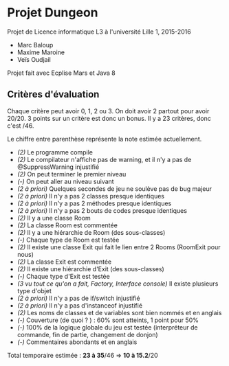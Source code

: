 Projet Dungeon
=======

Projet de Licence informatique L3 à l'université Lille 1, 2015-2016

- Marc Baloup
- Maxime Maroine
- Veïs Oudjail

Projet fait avec Ecplise Mars et Java 8




Critères d'évaluation
------

Chaque critère peut avoir 0, 1, 2 ou 3. On doit avoir 2 partout pour avoir 20/20. 3 points sur un critère est donc un bonus.
Il y a 23 critères, donc c'est /46.

Le chiffre entre parenthèse représente la note estimée actuellement.

- *(2)* Le programme compile
- *(2)* Le compilateur n'affiche pas de warning, et il n'y a pas de @SuppressWarning injustifié
- *(2)* On peut terminer le premier niveau
- *(-)* On peut aller au niveau suivant
- *(2 à priori)* Quelques secondes de jeu ne soulève pas de bug majeur
- *(2 à priori)* Il n'y a pas 2 classes presque identiques
- *(2 à priori)* Il n'y a pas 2 méthodes presque identiques
- *(2 à priori)* Il n'y a pas 2 bouts de codes presque identiques
- *(2)* Il y a une classe Room
- *(2)* La classe Room est commentée
- *(2)* Il y a une hiérarchie de Room (des sous-classes)
- *(-)* Chaque type de Room est testée
- *(2)* Il existe une classe Exit qui fait le lien entre 2 Rooms (RoomExit pour nous)
- *(2)* La classe Exit est commentée
- *(2)* Il existe une hiérarchie d'Exit (des sous-classes)
- *(-)* Chaque type d'Exit est testée
- *(3 vu tout ce qu'on a fait, Factory, Interface console)* Il existe plusieurs type d'objet
- *(2 à priori)* Il n'y a pas de if/switch injustifié
- *(2 à priori)* Il n'y a pas d'instanceof injustifié
- *(2)* Les noms de classes et de variables sont bien nommés et en anglais
- *(-)* Couverture (de quoi ? ) : 60% sont atteints, 1 point pour 50%
- *(-)* 100% de la logique globale du jeu est testée (interpréteur de commande, fin de partie, changement de donjon)
- *(-)* Commentaires abondants et en anglais

Total temporaire estimée : **23 à 35**/46 => **10 à 15.2**/20






